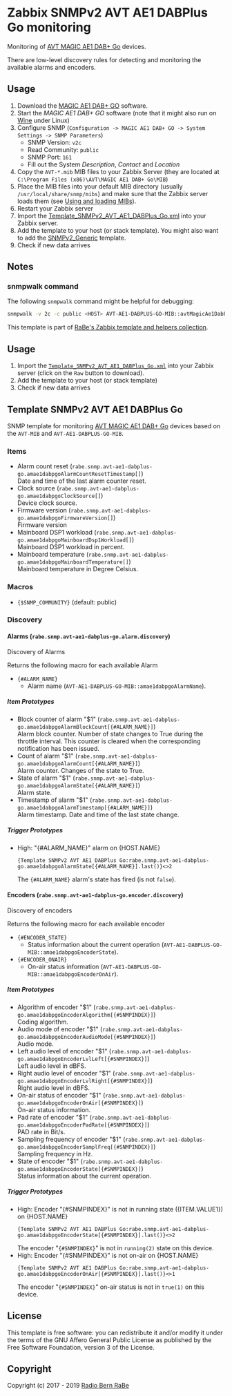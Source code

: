 # Zabbix SNMPv2 AVT AE1 DABPlus Go monitoring
Monitoring of [AVT MAGIC AE1 DAB+ Go](http://www.avt-nbg.de/index.php/en/products/dab/encoders/magic-ae1-dab-go) devices.

There are low-level discovery rules for detecting and monitoring the available
alarms and encoders.

## Usage
1. Download the [MAGIC AE1 DAB+
   GO](http://www.avt-nbg.de/index.php/en/download-2/software-download) software.
2. Start the *MAGIC AE1 DAB+ GO* software (note that it might also run on
   [Wine](https://www.winehq.org/) under Linux)
3. Configure SNMP (`Configuration -> MAGIC AE1 DAB+ GO -> System Settings ->
   SNMP Parameters`)
	* SNMP Version: `v2c`
	* Read Community: `public`
	* SNMP Port: `161`
	* Fill out the System *Description*, *Contact* and *Location*
4. Copy the `AVT-*.mib` MIB files to your Zabbix Server (they are located at
   `C:\Program Files (x86)\AVT\MAGIC AE1 DAB+ Go\MIB`)
5. Place the MIB files into your default MIB directory (usually
   `/usr/local/share/snmp/mibs`) and make sure that the Zabbix server loads
   them (see [Using and loading
   MIBs](http://www.net-snmp.org/wiki/index.php/TUT:Using_and_loading_MIBS)).
6. Restart your Zabbix server
7. Import the [Template_SNMPv2_AVT_AE1_DABPlus_Go.xml](Template_SNMPv2_AVT_AE1_DABPlus_Go.xml)
   into your Zabbix server.
8. Add the template to your host (or stack template). You might also want to add
   the [SNMPv2_Generic](../SNMPv2_Generic) template.
9. Check if new data arrives

## Notes
### snmpwalk command
The following `snmpwalk` command might be helpful for debugging:
```bash
snmpwalk -v 2c -c public <HOST> AVT-AE1-DABPLUS-GO-MIB::avtMagicAe1DabPlusGoEncoder
```

This template is part of [RaBe's Zabbix template and helpers
collection](https://github.com/radiorabe/rabe-zabbix).

## Usage

1. Import the [`Template_SNMPv2_AVT_AE1_DABPlus_Go.xml`](Template_SNMPv2_AVT_AE1_DABPlus_Go.xml)
   into your Zabbix server (click on the `Raw` button to download).
2. Add the template to your host (or stack template)
3. Check if new data arrives

## Template SNMPv2 AVT AE1 DABPlus Go
SNMP template for monitoring [AVT MAGIC AE1 DAB+ Go](http://www.avt-nbg.de/index.php/en/products/dab/encoders/magic-ae1-dab-go) devices based on the `AVT-MIB` and `AVT-AE1-DABPLUS-GO-MIB`.
### Items
* Alarm count reset (`rabe.snmp.avt-ae1-dabplus-go.amae1dabpgoAlarmCountResetTimestamp[]`)  
  Date and time of the last alarm counter reset.
* Clock source (`rabe.snmp.avt-ae1-dabplus-go.amae1dabpgoClockSource[]`)  
  Device clock source.
* Firmware version (`rabe.snmp.avt-ae1-dabplus-go.amae1dabpgoFirmwareVersion[]`)  
  Firmware version
* Mainboard DSP1 workload (`rabe.snmp.avt-ae1-dabplus-go.amae1dabpgoMainboardDsp1Workload[]`)  
  Mainboard DSP1 workload in percent.
* Mainboard temperature (`rabe.snmp.avt-ae1-dabplus-go.amae1dabpgoMainboardTemperature[]`)  
  Mainboard temperature in Degree Celsius.
### Macros
* `{$SNMP_COMMUNITY}` (default: public)
### Discovery
#### Alarms (`rabe.snmp.avt-ae1-dabplus-go.alarm.discovery`)
Discovery of Alarms

Returns the following macro for each available Alarm
* `{#ALARM_NAME}`
  * Alarm name (`AVT-AE1-DABPLUS-GO-MIB::amae1dabpgoAlarmName`).
##### Item Prototypes
* Block counter of alarm "$1" (`rabe.snmp.avt-ae1-dabplus-go.amae1dabpgoAlarmBlockCount[{#ALARM_NAME}]`)  
  Alarm block counter. Number of state changes to True during the throttle interval. This counter is cleared when the corresponding notification has been issued.
* Count of alarm "$1" (`rabe.snmp.avt-ae1-dabplus-go.amae1dabpgoAlarmCount[{#ALARM_NAME}]`)  
  Alarm counter. Changes of the state to True.
* State of alarm "$1" (`rabe.snmp.avt-ae1-dabplus-go.amae1dabpgoAlarmState[{#ALARM_NAME}]`)  
  Alarm state.
* Timestamp of alarm "$1" (`rabe.snmp.avt-ae1-dabplus-go.amae1dabpgoAlarmTimestamp[{#ALARM_NAME}]`)  
  Alarm timestamp. Date and time of the last state change.
##### Trigger Prototypes
* High: "{#ALARM_NAME}" alarm on {HOST.NAME}
  ```
  {Template SNMPv2 AVT AE1 DABPlus Go:rabe.snmp.avt-ae1-dabplus-go.amae1dabpgoAlarmState[{#ALARM_NAME}].last()}<>2
  ```
  The `{#ALARM_NAME}`  alarm's state has fired (is not `false`).
#### Encoders (`rabe.snmp.avt-ae1-dabplus-go.encoder.discovery`)
Discovery of encoders

Returns the following macro for each available encoder
* `{#ENCODER_STATE}`
  * Status information about the current operation (`AVT-AE1-DABPLUS-GO-MIB::amae1dabpgoEncoderState`).
* `{#ENCODER_ONAIR}`
  * On-air status information (`AVT-AE1-DABPLUS-GO-MIB::amae1dabpgoEncoderOnAir`).
##### Item Prototypes
* Algorithm of encoder "$1" (`rabe.snmp.avt-ae1-dabplus-go.amae1dabpgoEncoderAlgorithm[{#SNMPINDEX}]`)  
  Coding algorithm.
* Audio mode of encoder "$1" (`rabe.snmp.avt-ae1-dabplus-go.amae1dabpgoEncoderAudioMode[{#SNMPINDEX}]`)  
  Audio mode.
* Left audio level of encoder "$1" (`rabe.snmp.avt-ae1-dabplus-go.amae1dabpgoEncoderLvlLeft[{#SNMPINDEX}]`)  
  Left audio level in dBFS.
* Right audio level of encoder "$1" (`rabe.snmp.avt-ae1-dabplus-go.amae1dabpgoEncoderLvlRight[{#SNMPINDEX}]`)  
  Right audio level in dBFS.
* On-air status of encoder "$1" (`rabe.snmp.avt-ae1-dabplus-go.amae1dabpgoEncoderOnAir[{#SNMPINDEX}]`)  
  On-air status information.
* Pad rate of encoder "$1" (`rabe.snmp.avt-ae1-dabplus-go.amae1dabpgoEncoderPadRate[{#SNMPINDEX}]`)  
  PAD rate in Bit/s.
* Sampling frequency of encoder "$1" (`rabe.snmp.avt-ae1-dabplus-go.amae1dabpgoEncoderSamplFreq[{#SNMPINDEX}]`)  
  Sampling frequency in Hz.
* State of encoder "$1" (`rabe.snmp.avt-ae1-dabplus-go.amae1dabpgoEncoderState[{#SNMPINDEX}]`)  
  Status information about the current operation.
##### Trigger Prototypes
* High: Encoder "{#SNMPINDEX}"  is not in running state ({ITEM.VALUE1}) on {HOST.NAME}
  ```
  {Template SNMPv2 AVT AE1 DABPlus Go:rabe.snmp.avt-ae1-dabplus-go.amae1dabpgoEncoderState[{#SNMPINDEX}].last()}<>2
  ```
  The encoder "`{#SNMPINDEX}`" is not in `running(2)` state on this device.
* High: Encoder "{#SNMPINDEX}"  is not on-air on {HOST.NAME}
  ```
  {Template SNMPv2 AVT AE1 DABPlus Go:rabe.snmp.avt-ae1-dabplus-go.amae1dabpgoEncoderOnAir[{#SNMPINDEX}].last()}<>1
  ```
  The encoder "`{#SNMPINDEX}`" on-air status is not in `true(1)` on this device.

## License
This template is free software: you can redistribute it and/or modify it under
the terms of the GNU Affero General Public License as published by the Free
Software Foundation, version 3 of the License.

## Copyright
Copyright (c) 2017 - 2019 [Radio Bern RaBe](http://www.rabe.ch)
